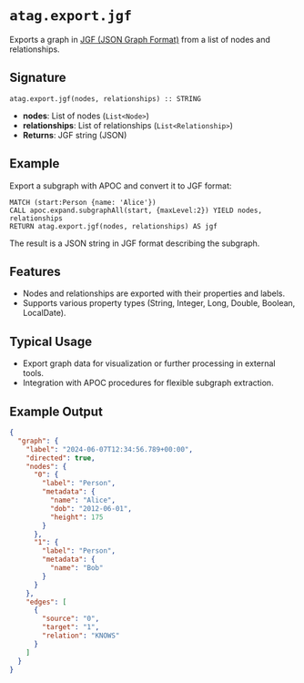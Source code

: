 # `atag.export.jgf`

Exports a graph in [JGF (JSON Graph Format)](https://jsongraphformat.info/) from a list of nodes and relationships.

## Signature

```cypher
atag.export.jgf(nodes, relationships) :: STRING
```

- **nodes**: List of nodes (`List<Node>`)
- **relationships**: List of relationships (`List<Relationship>`)
- **Returns**: JGF string (JSON)

## Example

Export a subgraph with APOC and convert it to JGF format:

```cypher
MATCH (start:Person {name: 'Alice'})
CALL apoc.expand.subgraphAll(start, {maxLevel:2}) YIELD nodes, relationships
RETURN atag.export.jgf(nodes, relationships) AS jgf
```

The result is a JSON string in JGF format describing the subgraph.

## Features

- Nodes and relationships are exported with their properties and labels.
- Supports various property types (String, Integer, Long, Double, Boolean, LocalDate).

## Typical Usage

- Export graph data for visualization or further processing in external tools.
- Integration with APOC procedures for flexible subgraph extraction.

## Example Output

```json
{
  "graph": {
    "label": "2024-06-07T12:34:56.789+00:00",
    "directed": true,
    "nodes": {
      "0": {
        "label": "Person",
        "metadata": {
          "name": "Alice",
          "dob": "2012-06-01",
          "height": 175
        }
      },
      "1": {
        "label": "Person",
        "metadata": {
          "name": "Bob"
        }
      }
    },
    "edges": [
      {
        "source": "0",
        "target": "1",
        "relation": "KNOWS"
      }
    ]
  }
}
```

